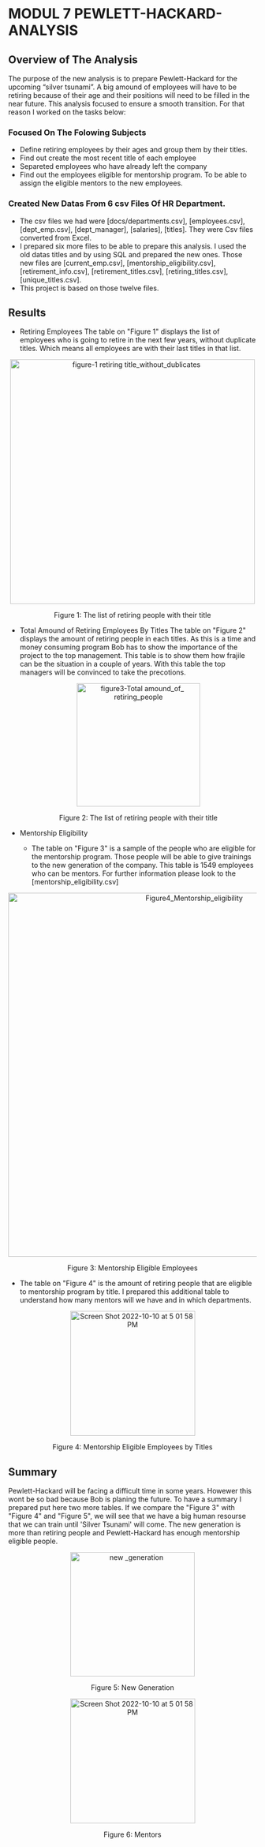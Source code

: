 # MODUL 7 PEWLETT-HACKARD-ANALYSIS

## Overview of The Analysis

The purpose of the new analysis is to prepare Pewlett-Hackard for the upcoming “silver tsunami”. A big amound of employees will have to be retiring because of their age and their positions will need to be filled in the near future. This analysis focused to ensure a smooth transition. For that reason I worked on the tasks below:

### Focused On The Folowing Subjects

- Define retiring employees by their ages and group them by their titles.
- Find out create  the most recent title of each employee
- Separeted employees who have already left the company
- Find out the employees eligible for mentorship program. To be able to assign the eligible mentors to the new employees.

### Created New Datas From 6 csv Files Of HR Department.

- The csv files we had were [docs/departments.csv], [employees.csv], [dept_emp.csv], [dept_manager], [salaries], [titles]. They were Csv files converted from Excel.
- I prepared six more files to be able to prepare this analysis. I used the old datas titles and by using SQL and prepared the new ones. Those new files are [current_emp.csv], [mentorship_eligibility.csv], [retirement_info.csv], [retirement_titles.csv], [retiring_titles.csv], [unique_titles.csv].
- This project is based on those twelve files.

## Results

- Retiring Employees
  The table on "Figure 1" displays the list of employees who is going to retire in the next few years, without duplicate titles. Which means all employees are with their last titles in that list.
<p align="center">  
    <img width="496" alt="figure-1 retiring title_without_dublicates" src="https://user-images.githubusercontent.com/111788394/194944520-d1f8ac1e-ffe4-4f1d-a169-784752d477a1.png">
  <p align="center">   
   Figure 1: The list of retiring people with their title

- Total Amound of Retiring Employees By Titles
The table on "Figure 2" displays the amount of retiring people in each titles. As this is a time and money consuming program Bob has to show the importance of the project to the top management. This table is to show them how frajile can be the situation in a couple of years. With this table the top managers will be convinced to take the precotions.
   <p align="center">  
   <img width="250" alt="figure3-Total amound_of_ retiring_people" src="https://user-images.githubusercontent.com/111788394/194945211-0f5277b1-25e3-4911-a899-ee22954213af.png">
   <p align="center">  
     Figure 2: The list of retiring people with their title
   
 
 - Mentorship Eligibility
   
   -  The table on "Figure 3" is a sample  of the people who are eligible for the mentorship program. Those people will be able to give trainings to the new generation of the company. This table is 1549 employees who can be mentors. For further information please look to the [mentorship_eligibility.csv]
<p align="center">  
  <img width="738" alt="Figure4_Mentorship_eligibility" src="https://user-images.githubusercontent.com/111788394/194949898-97e099c4-67ec-42cb-8e5a-59ec8e3ef47b.png">
<p align="center">  
   Figure 3: Mentorship Eligible Employees
   
   -  The table on "Figure 4" is the amount of retiring people that are eligible to  mentorship program by title. I prepared this additional table to understand how many mentors will we have and in which departments.
 <p align="center">   
  <img width="253" alt="Screen Shot 2022-10-10 at 5 01 58 PM" src="https://user-images.githubusercontent.com/111788394/194952111-e1ff89a0-264b-429d-8735-fbc541083bb9.png">
<p align="center">  
   Figure 4: Mentorship Eligible Employees by Titles

## Summary
  
  Pewlett-Hackard will be facing a difficult time in some years. Howewer this wont be so bad because Bob is planing the future. To have a summary I prepared put here two more tables. 
  If we compare the "Figure 3" with "Figure 4" and "Figure 5", we will see that we have a big human resourse that we can train until 'Silver Tsunami' will come. The new generation is more than retiring people and Pewlett-Hackard has enough mentorship eligible people.
  <p align="center">  
  <img width="252" alt="new _generation" src="https://user-images.githubusercontent.com/111788394/194958486-ce225e28-6636-443e-a886-ca6c49ae5844.png">
   <p align="center">  
Figure 5: New Generation
  <p align="center">
  <img width="253" alt="Screen Shot 2022-10-10 at 5 01 58 PM" src="https://user-images.githubusercontent.com/111788394/194958854-2dc82ab3-ff6a-4971-bbc6-c757c0ee9050.png">
  <p align="center">
    Figure 6: Mentors
    

      
      
      
      
  
